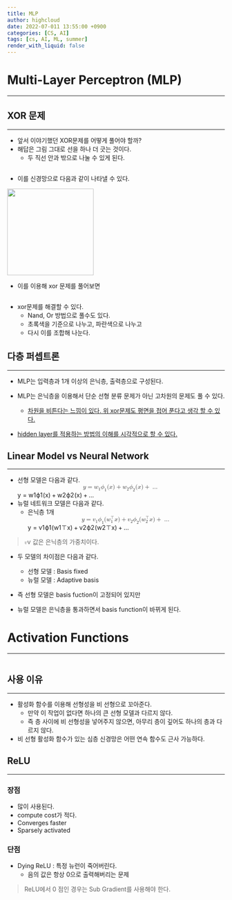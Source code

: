 ```yaml
---
title: MLP
author: highcloud
date: 2022-07-011 13:55:00 +0900
categories: [CS, AI]
tags: [cs, AI, ML, summer]
render_with_liquid: false
---
```


<h1 id="multi-layer-perceptron-mlp">Multi-Layer Perceptron (MLP)</h1>
<hr>
<h2 id="xor-문제">XOR 문제</h2>
<hr>
<ul>
<li>앞서 이야기했던 XOR문제를 어떻게 풀어야 할까?</li>
<li>해답은 그림 그대로 선을 하나 더 긋는 것이다.
<ul>
<li>두 직선 안과 밖으로 나눌 수 있게 된다.</li>
</ul>
</li>
</ul>
<p><img src="https://user-images.githubusercontent.com/80192345/178149730-70d79832-d0d6-42ae-9823-a98a23df6719.png" alt=""></p>
<ul>
<li>이를 신경망으로 다음과 같이 나타낼 수 있다.</li>
</ul>
<p><img src="https://user-images.githubusercontent.com/80192345/178151229-c86b1c4c-9980-40ad-8cb0-729533c773b8.png" alt="" width="200"></p>
<ul>
<li>이를 이용해 xor 문제를 풀어보면</li>
</ul>
<p><img src="https://user-images.githubusercontent.com/80192345/178182833-3305ebf5-2ad3-4bb6-8f1f-05f1853e5fb4.png" alt=""></p>
<ul>
<li>xor문제를 해결할 수 있다.
<ul>
<li>Nand, Or 방법으로 풀수도 있다.</li>
<li>초록색을 기준으로 나누고, 파란색으로 나누고</li>
<li>다시 이를 조합해 나눈다.</li>
</ul>
</li>
</ul>
<h2 id="다층-퍼셉트론">다층 퍼셉트론</h2>
<hr>
<ul>
<li>
<p>MLP는 입력층과 1개 이상의 은닉층, 출력층으로 구성된다.</p>
</li>
<li>
<p>MLP는 은닉층을 이용해서 단순 선형 분류 문제가 아닌 고차원의 문제도 풀 수 있다.</p>
<ul>
<li><a href="http://colah.github.io/posts/2014-03-NN-Manifolds-Topology/">차원을 비튼다는 느낌이 있다. 위 xor문제도 평면을 접어 푼다고 생각 할 수 있다.</a></li>
</ul>
</li>
<li>
<p><a href="https://www.linkedin.com/pulse/beginners-ask-how-many-hidden-layersneurons-use-artificial-ahmed-gad?trk=pulse-article">hidden layer를 적용하는 방법의 이해를 시각적으로 할 수 있다.</a></p>
</li>
</ul>
<h2 id="linear-model-vs-neural-network">Linear Model vs Neural Network</h2>
<hr>
<ul>
<li>선형 모델은 다음과 같다.<br>
<span class="katex--display"><span class="katex-display"><span class="katex"><span class="katex-mathml"><math xmlns="http://www.w3.org/1998/Math/MathML" display="block"><semantics><mrow><mi>y</mi><mo>=</mo><msub><mi>w</mi><mn>1</mn></msub><msub><mi>ϕ</mi><mn>1</mn></msub><mo stretchy="false">(</mo><mi>x</mi><mo stretchy="false">)</mo><mo>+</mo><msub><mi>w</mi><mn>2</mn></msub><msub><mi>ϕ</mi><mn>2</mn></msub><mo stretchy="false">(</mo><mi>x</mi><mo stretchy="false">)</mo><mo>+</mo><mo>…</mo></mrow><annotation encoding="application/x-tex">
y = w_1\phi_1(x)+w_2\phi_2(x) + \dots
</annotation></semantics></math></span><span class="katex-html" aria-hidden="true"><span class="base"><span class="strut" style="height: 0.625em; vertical-align: -0.19444em;"></span><span class="mord mathnormal" style="margin-right: 0.03588em;">y</span><span class="mspace" style="margin-right: 0.277778em;"></span><span class="mrel">=</span><span class="mspace" style="margin-right: 0.277778em;"></span></span><span class="base"><span class="strut" style="height: 1em; vertical-align: -0.25em;"></span><span class="mord"><span class="mord mathnormal" style="margin-right: 0.02691em;">w</span><span class="msupsub"><span class="vlist-t vlist-t2"><span class="vlist-r"><span class="vlist" style="height: 0.301108em;"><span class="" style="top: -2.55em; margin-left: -0.02691em; margin-right: 0.05em;"><span class="pstrut" style="height: 2.7em;"></span><span class="sizing reset-size6 size3 mtight"><span class="mord mtight">1</span></span></span></span><span class="vlist-s">​</span></span><span class="vlist-r"><span class="vlist" style="height: 0.15em;"><span class=""></span></span></span></span></span></span><span class="mord"><span class="mord mathnormal">ϕ</span><span class="msupsub"><span class="vlist-t vlist-t2"><span class="vlist-r"><span class="vlist" style="height: 0.301108em;"><span class="" style="top: -2.55em; margin-left: 0em; margin-right: 0.05em;"><span class="pstrut" style="height: 2.7em;"></span><span class="sizing reset-size6 size3 mtight"><span class="mord mtight">1</span></span></span></span><span class="vlist-s">​</span></span><span class="vlist-r"><span class="vlist" style="height: 0.15em;"><span class=""></span></span></span></span></span></span><span class="mopen">(</span><span class="mord mathnormal">x</span><span class="mclose">)</span><span class="mspace" style="margin-right: 0.222222em;"></span><span class="mbin">+</span><span class="mspace" style="margin-right: 0.222222em;"></span></span><span class="base"><span class="strut" style="height: 1em; vertical-align: -0.25em;"></span><span class="mord"><span class="mord mathnormal" style="margin-right: 0.02691em;">w</span><span class="msupsub"><span class="vlist-t vlist-t2"><span class="vlist-r"><span class="vlist" style="height: 0.301108em;"><span class="" style="top: -2.55em; margin-left: -0.02691em; margin-right: 0.05em;"><span class="pstrut" style="height: 2.7em;"></span><span class="sizing reset-size6 size3 mtight"><span class="mord mtight">2</span></span></span></span><span class="vlist-s">​</span></span><span class="vlist-r"><span class="vlist" style="height: 0.15em;"><span class=""></span></span></span></span></span></span><span class="mord"><span class="mord mathnormal">ϕ</span><span class="msupsub"><span class="vlist-t vlist-t2"><span class="vlist-r"><span class="vlist" style="height: 0.301108em;"><span class="" style="top: -2.55em; margin-left: 0em; margin-right: 0.05em;"><span class="pstrut" style="height: 2.7em;"></span><span class="sizing reset-size6 size3 mtight"><span class="mord mtight">2</span></span></span></span><span class="vlist-s">​</span></span><span class="vlist-r"><span class="vlist" style="height: 0.15em;"><span class=""></span></span></span></span></span></span><span class="mopen">(</span><span class="mord mathnormal">x</span><span class="mclose">)</span><span class="mspace" style="margin-right: 0.222222em;"></span><span class="mbin">+</span><span class="mspace" style="margin-right: 0.222222em;"></span></span><span class="base"><span class="strut" style="height: 0.12em; vertical-align: 0em;"></span><span class="minner">…</span></span></span></span></span></span></li>
<li>뉴럴 네트워크 모델은 다음과 같다.
<ul>
<li>은닉층 1개<br>
<span class="katex--display"><span class="katex-display"><span class="katex"><span class="katex-mathml"><math xmlns="http://www.w3.org/1998/Math/MathML" display="block"><semantics><mrow><mi>y</mi><mo>=</mo><msub><mi>v</mi><mn>1</mn></msub><msub><mi>ϕ</mi><mn>1</mn></msub><mo stretchy="false">(</mo><msubsup><mi mathvariant="bold">w</mi><mn>1</mn><mi mathvariant="normal">⊤</mi></msubsup><mi>x</mi><mo stretchy="false">)</mo><mo>+</mo><msub><mi>v</mi><mn>2</mn></msub><msub><mi>ϕ</mi><mn>2</mn></msub><mo stretchy="false">(</mo><msubsup><mi mathvariant="bold">w</mi><mn>2</mn><mi mathvariant="normal">⊤</mi></msubsup><mi>x</mi><mo stretchy="false">)</mo><mo>+</mo><mo>…</mo></mrow><annotation encoding="application/x-tex">
y = v_1\phi_1(\bold w_1^\top x) + v_2\phi_2(\bold w_2^\top x) + \dots
</annotation></semantics></math></span><span class="katex-html" aria-hidden="true"><span class="base"><span class="strut" style="height: 0.625em; vertical-align: -0.19444em;"></span><span class="mord mathnormal" style="margin-right: 0.03588em;">y</span><span class="mspace" style="margin-right: 0.277778em;"></span><span class="mrel">=</span><span class="mspace" style="margin-right: 0.277778em;"></span></span><span class="base"><span class="strut" style="height: 1.14911em; vertical-align: -0.25em;"></span><span class="mord"><span class="mord mathnormal" style="margin-right: 0.03588em;">v</span><span class="msupsub"><span class="vlist-t vlist-t2"><span class="vlist-r"><span class="vlist" style="height: 0.301108em;"><span class="" style="top: -2.55em; margin-left: -0.03588em; margin-right: 0.05em;"><span class="pstrut" style="height: 2.7em;"></span><span class="sizing reset-size6 size3 mtight"><span class="mord mtight">1</span></span></span></span><span class="vlist-s">​</span></span><span class="vlist-r"><span class="vlist" style="height: 0.15em;"><span class=""></span></span></span></span></span></span><span class="mord"><span class="mord mathnormal">ϕ</span><span class="msupsub"><span class="vlist-t vlist-t2"><span class="vlist-r"><span class="vlist" style="height: 0.301108em;"><span class="" style="top: -2.55em; margin-left: 0em; margin-right: 0.05em;"><span class="pstrut" style="height: 2.7em;"></span><span class="sizing reset-size6 size3 mtight"><span class="mord mtight">1</span></span></span></span><span class="vlist-s">​</span></span><span class="vlist-r"><span class="vlist" style="height: 0.15em;"><span class=""></span></span></span></span></span></span><span class="mopen">(</span><span class="mord"><span class="mord mathbf" style="margin-right: 0.01597em;">w</span><span class="msupsub"><span class="vlist-t vlist-t2"><span class="vlist-r"><span class="vlist" style="height: 0.899108em;"><span class="" style="top: -2.453em; margin-left: -0.01597em; margin-right: 0.05em;"><span class="pstrut" style="height: 2.7em;"></span><span class="sizing reset-size6 size3 mtight"><span class="mord mtight">1</span></span></span><span class="" style="top: -3.113em; margin-right: 0.05em;"><span class="pstrut" style="height: 2.7em;"></span><span class="sizing reset-size6 size3 mtight"><span class="mord mtight">⊤</span></span></span></span><span class="vlist-s">​</span></span><span class="vlist-r"><span class="vlist" style="height: 0.247em;"><span class=""></span></span></span></span></span></span><span class="mord mathnormal">x</span><span class="mclose">)</span><span class="mspace" style="margin-right: 0.222222em;"></span><span class="mbin">+</span><span class="mspace" style="margin-right: 0.222222em;"></span></span><span class="base"><span class="strut" style="height: 1.14911em; vertical-align: -0.25em;"></span><span class="mord"><span class="mord mathnormal" style="margin-right: 0.03588em;">v</span><span class="msupsub"><span class="vlist-t vlist-t2"><span class="vlist-r"><span class="vlist" style="height: 0.301108em;"><span class="" style="top: -2.55em; margin-left: -0.03588em; margin-right: 0.05em;"><span class="pstrut" style="height: 2.7em;"></span><span class="sizing reset-size6 size3 mtight"><span class="mord mtight">2</span></span></span></span><span class="vlist-s">​</span></span><span class="vlist-r"><span class="vlist" style="height: 0.15em;"><span class=""></span></span></span></span></span></span><span class="mord"><span class="mord mathnormal">ϕ</span><span class="msupsub"><span class="vlist-t vlist-t2"><span class="vlist-r"><span class="vlist" style="height: 0.301108em;"><span class="" style="top: -2.55em; margin-left: 0em; margin-right: 0.05em;"><span class="pstrut" style="height: 2.7em;"></span><span class="sizing reset-size6 size3 mtight"><span class="mord mtight">2</span></span></span></span><span class="vlist-s">​</span></span><span class="vlist-r"><span class="vlist" style="height: 0.15em;"><span class=""></span></span></span></span></span></span><span class="mopen">(</span><span class="mord"><span class="mord mathbf" style="margin-right: 0.01597em;">w</span><span class="msupsub"><span class="vlist-t vlist-t2"><span class="vlist-r"><span class="vlist" style="height: 0.899108em;"><span class="" style="top: -2.453em; margin-left: -0.01597em; margin-right: 0.05em;"><span class="pstrut" style="height: 2.7em;"></span><span class="sizing reset-size6 size3 mtight"><span class="mord mtight">2</span></span></span><span class="" style="top: -3.113em; margin-right: 0.05em;"><span class="pstrut" style="height: 2.7em;"></span><span class="sizing reset-size6 size3 mtight"><span class="mord mtight">⊤</span></span></span></span><span class="vlist-s">​</span></span><span class="vlist-r"><span class="vlist" style="height: 0.247em;"><span class=""></span></span></span></span></span></span><span class="mord mathnormal">x</span><span class="mclose">)</span><span class="mspace" style="margin-right: 0.222222em;"></span><span class="mbin">+</span><span class="mspace" style="margin-right: 0.222222em;"></span></span><span class="base"><span class="strut" style="height: 0.12em; vertical-align: 0em;"></span><span class="minner">…</span></span></span></span></span></span></li>
</ul>
</li>
</ul>
<blockquote>
<p><span class="katex--inline"><span class="katex"><span class="katex-mathml"><math xmlns="http://www.w3.org/1998/Math/MathML"><semantics><mrow><mi>v</mi></mrow><annotation encoding="application/x-tex">v</annotation></semantics></math></span><span class="katex-html" aria-hidden="true"><span class="base"><span class="strut" style="height: 0.43056em; vertical-align: 0em;"></span><span class="mord mathnormal" style="margin-right: 0.03588em;">v</span></span></span></span></span> 값은 은닉층의 가중치이다.</p>
</blockquote>
<ul>
<li>
<p>두 모델의 차이점은 다음과 같다.</p>
<ul>
<li>선형 모델 : Basis fixed</li>
<li>뉴럴 모델 : Adaptive basis</li>
</ul>
</li>
<li>
<p>즉 선형 모델은 basis fuction이 고정되어 있지만</p>
</li>
<li>
<p>뉴럴 모델은 은닉층을 통과하면서 basis function이 바뀌게 된다.</p>
</li>
</ul>
<h1 id="activation-functions">Activation Functions</h1>
<hr>
<p><img src="https://user-images.githubusercontent.com/80192345/178190990-ec01c630-0e6d-405b-9e6c-83467f6913db.png" alt=""></p>
<h2 id="사용-이유">사용 이유</h2>
<hr>
<ul>
<li>활성화 함수를 이용해 선형성을 비 선형으로 꼬아준다.
<ul>
<li>만약 이 작업이 없다면 하나의 큰 선형 모델과 다르지 않다.</li>
<li>즉 층 사이에 비 선형성을 넣어주지 않으면, 아무리 층이 깊어도 하나의 층과 다르지 않다.</li>
</ul>
</li>
<li>비 선형 활성화 함수가 있는 심층 신경망은 어떤 연속 함수도 근사 가능하다.</li>
</ul>
<h2 id="relu">ReLU</h2>
<hr>
<h3 id="장점">장점</h3>
<ul>
<li>많이 사용된다.</li>
<li>compute cost가 적다.</li>
<li>Converges faster</li>
<li>Sparsely activated</li>
</ul>
<h3 id="단점">단점</h3>
<ul>
<li>Dying ReLU : 특정 뉴런이 죽어버린다.
<ul>
<li>음의 값은 항상 0으로 출력해버리는 문제</li>
</ul>
</li>
</ul>
<blockquote>
<p>ReLU에서 0 점인 경우는 Sub Gradient를 사용해야 한다.</p>
</blockquote>

